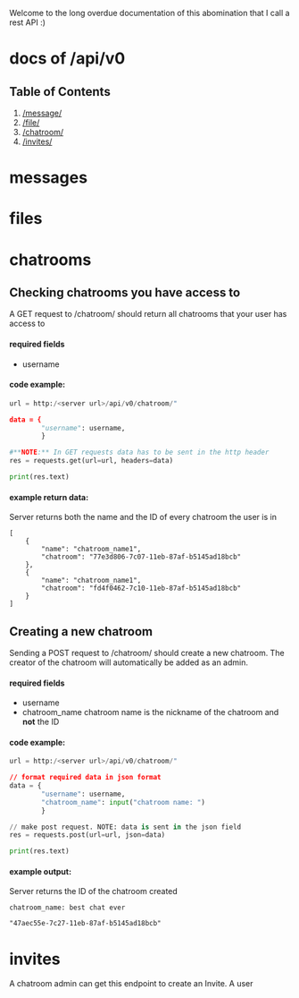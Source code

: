 Welcome to the long overdue documentation of this abomination that I call a rest API :)

docs of /api/v0
==============

## Table of Contents
1. [/message/](#messages)
2. [/file/](#files)
3. [/chatroom/](#chatrooms)
3. [/invites/](#invites)




messages
========



files
=====



chatrooms
=========
Checking chatrooms you have access to
-------------------------------------
A GET request to /chatroom/ should return all chatrooms that your user has access to

#### required fields
* username


#### code example:
```py
url = http:/<server url>/api/v0/chatroom/"

data = {
        "username": username,
        }

#**NOTE:** In GET requests data has to be sent in the http header
res = requests.get(url=url, headers=data)

print(res.text)
```



#### example return data:
Server returns both the name and the ID of every chatroom the user is in
```
[
    {
        "name": "chatroom_name1",
        "chatroom": "77e3d806-7c07-11eb-87af-b5145ad18bcb"
    },
    {
        "name": "chatroom_name1",
        "chatroom": "fd4f0462-7c10-11eb-87af-b5145ad18bcb"
    }
]
```


Creating a new chatroom
-----------------------
Sending a POST request to /chatroom/ should create a new chatroom. The creator of the chatroom will automatically be added as an admin.

#### required fields
* username
* chatroom_name
    chatroom name is the nickname of the chatroom and **not** the ID


#### code example:
```py
url = http:/<server url>/api/v0/chatroom/"

// format required data in json format
data = {
        "username": username,
        "chatroom_name": input("chatroom name: ")
        }

// make post request. NOTE: data is sent in the json field 
res = requests.post(url=url, json=data)

print(res.text)
```

#### example output:
Server returns the ID of the chatroom created
```
chatroom_name: best chat ever

"47aec55e-7c27-11eb-87af-b5145ad18bcb"
```







invites
=======



A chatroom admin can get this endpoint to create an Invite. A user 

